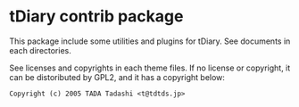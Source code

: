 # tDiary contrib package

This package include some utilities and plugins for tDiary.
See documents in each directories.

See licenses and copyrights in each theme files. If no license
or copyright, it can be distoributed by GPL2, and it has a
copyright below: 

```
Copyright (c) 2005 TADA Tadashi <t@tdtds.jp>
```
